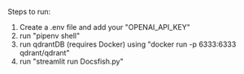 Steps to run:
1. Create a .env file and add your "OPENAI_API_KEY"
2. run "pipenv shell"
3. run qdrantDB (requires Docker) using "docker run -p 6333:6333 qdrant/qdrant"
4. run "streamlit run Docsfish.py"
